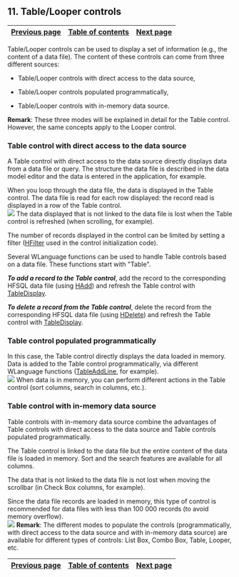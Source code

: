 
## 11. Table/Looper controls
			

| [Previous page](../Concepts_WD/1410087059.md) | [Table of contents](../Concepts_WD/1410087098.md) | [Next page](../Concepts_WD/1410087061.md) |
| --- | --- | --- |



<a name="NOTE1"></a>
<a name="NOTE1_1"></a>
Table/Looper controls can be used to display a set of information (e.g., the content of a data file). The content of these controls can come from three different sources:

- Table/Looper controls with direct access to the data source,

- Table/Looper controls populated programmatically,

- Table/Looper controls with in-memory data source.




**Remark**: These three modes will be explained in detail for the Table control. However, the same concepts apply to the Looper control.
<a name="NOTE1_2"></a>


### Table control with direct access to the data source
<a name="table_control_with_direct_access_the_data_source_ELTPARAGRAPHE000023"></a>

A Table control with direct access to the data source directly displays data from a data file or query. The structure the data file is described in the data model editor and the data is entered in the application, for example. 

When you loop through the data file, the data is displayed in the Table control. The data file is read for each row displayed: the record read is displayed in a row of the Table control. <br>![](https://doc.pcsoft.fr/en-US/images/image.awp?langid=3&name=P66-Les%20champs%20Table%20Zone%20R%E9p%E9t%E9e.gif)
The data displayed that is not linked to the data file is lost when the Table control is refreshed (when scrolling, for example).

The number of records displayed in the control can be limited by setting a filter ([HFilter](../WDLang4/3044100.md) used in the control initialization code).

Several WLanguage functions can be used to handle Table controls based on a data file. These functions start with "Table".

***To add a record to the Table control***, add the record to the corresponding HFSQL data file (using [HAdd](../WDLang4/3044147.md)) and refresh the Table control with [TableDisplay](../WDLang1/3074003.md).

***To delete a record from the Table control***, delete the record from the corresponding HFSQL data file (using [HDelete](../WDLang4/3044018.md)) and refresh the Table control with [TableDisplay](../WDLang1/3074003.md).
<a name="NOTE1_3"></a>


### Table control populated programmatically
<a name="table_control_populated_programmatically_ELTPARAGRAPHE000059"></a>

In this case, the Table control directly displays the data loaded in memory. Data is added to the Table control programmatically, via different WLanguage functions ([TableAddLine](../WDLang1/3074006.md), for example). <br>![](https://doc.pcsoft.fr/en-US/images/image.awp?langid=3&name=P66-Les%20champs%20Table%20Zone%20R%E9p%E9t%E9e-2.gif)
When data is in memory, you can perform different actions in the Table control (sort columns, search in columns, etc.).
<a name="NOTE1_4"></a>


### Table control with in-memory data source
<a name="table_control_with_inmemory_data_source_ELTPARAGRAPHE000073"></a>

Table controls with in-memory data source combine the advantages of Table controls with direct access to the data source and Table controls populated programmatically.

The Table control is linked to the data file but the entire content of the data file is loaded in memory. Sort and the search features are available for all columns.

The data that is not linked to the data file is not lost when moving the scrollbar (in Check Box columns, for example).

Since the data file records are loaded in memory, this type of control is recommended for data files with less than 100 000 records (to avoid memory overflow). <br>![](https://doc.pcsoft.fr/en-US/images/image.awp?langid=3&name=P66-Les%20champs%20Table%20Zone%20R%E9p%E9t%E9e-3.gif)
**Remark**: The different modes to populate the controls (programmatically, with direct access to the data source and with in-memory data source) are available for different types of controls: List Box, Combo Box, Table, Looper, etc.

| [Previous page](../Concepts_WD/1410087059.md) | [Table of contents](../Concepts_WD/1410087098.md) | [Next page](../Concepts_WD/1410087061.md) |
| --- | --- | --- |




